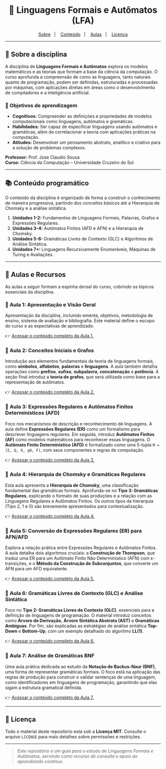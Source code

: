 <h1 align="center">🧠 Linguagens Formais e Autômatos (LFA)</h1>

<p align="center">
  <a href="#-sobre-a-disciplina">Sobre</a>&nbsp;&nbsp;&nbsp;|&nbsp;&nbsp;&nbsp;
  <a href="#-conteúdo-programático">Conteúdo</a>&nbsp;&nbsp;&nbsp;|&nbsp;&nbsp;&nbsp;
  <a href="#-aulas-e-recursos">Aulas</a>&nbsp;&nbsp;&nbsp;|&nbsp;&nbsp;&nbsp;
  <a href="#-licença">Licença</a>
</p>

---

## 📖 Sobre a disciplina
A disciplina de **Linguagens Formais e Autômatos** explora os modelos matemáticos e as teorias que formam a base da ciência da computação. O curso aprofunda a compreensão de como as linguagens, tanto naturais quanto de programação, podem ser definidas, estruturadas e processadas por máquinas, com aplicações diretas em áreas como o desenvolvimento de compiladores e a inteligência artificial.

### 🎯 Objetivos de aprendizagem
- **Cognitivos:** Compreender as definições e propriedades de modelos computacionais como linguagens, autômatos e gramáticas.
- **Habilidades:** Ser capaz de especificar linguagens usando autômatos e gramáticas, além de correlacionar a teoria com aplicações práticas na computação.
- **Atitudes:** Desenvolver um pensamento abstrato, analítico e criativo para a solução de problemas complexos.

**Professor:** Prof. Jose Claudio Sousa <br>
**Curso:** Ciência da Computação – Universidade Cruzeiro do Sul

---

## 📚 Conteúdo programático
O conteúdo da disciplina é organizado de forma a construir o conhecimento de maneira progressiva, partindo dos conceitos básicos até a Hierarquia de Chomsky e a análise sintática.

1.  **Unidades 1-2:** Fundamentos de Linguagens Formais, Palavras, Grafos e Expressões Regulares.
2.  **Unidades 3-4:** Autômatos Finitos (AFD e AFN) e a Hierarquia de Chomsky.
3.  **Unidades 5-6:** Gramáticas Livres de Contexto (GLC) e Algoritmos de Análise Sintática.
4.  **Unidades 7+:** Linguagens Recursivamente Enumeráveis, Máquinas de Turing e Avaliações.

---

## 📝 Aulas e Recursos
As aulas a seguir formam a espinha dorsal do curso, cobrindo os tópicos essenciais da disciplina.

### 📝 **Aula 1: Apresentação e Visão Geral**
Apresentação da disciplina, incluindo ementa, objetivos, metodologia de ensino, sistema de avaliação e bibliografia. Este material define o escopo do curso e as expectativas de aprendizado.

👉 [Acessar o conteúdo completo da Aula 1.](readme-models/README-AULA01.md)

### 📝 **Aula 2: Conceitos Iniciais e Grafos**
Introdução aos elementos fundamentais da teoria de linguagens formais, como **símbolos**, **alfabetos**, **palavras** e **linguagens**. A aula também detalha operações como **prefixo**, **sufixo**, **subpalavra**, **concatenação** e **potência**. A seção final introduz a **teoria de grafos**, que será utilizada como base para a representação de autômatos.

👉 [Acessar o conteúdo completo da Aula 2.](readme-models/README-AULA02.md)

### 📝 **Aula 3: Expressões Regulares e Autômatos Finitos Determinísticos (AFD)**
Foco nos mecanismos de descrição e reconhecimento de linguagens. A aula define **Expressões Regulares (ER)** como um formalismo para descrever linguagens regulares. Em seguida, introduz **Autômatos Finitos (AF)** como modelos matemáticos para reconhecer essas linguagens. O **Autômato Finito Determinístico (AFD)** é formalizado como uma 5-tupla `M = (Σ, Q, δ, q0, F)`, com seus componentes e regras de computação.

👉 [Acessar o conteúdo completo da Aula 3.](readme-models/README-AULA03.md)

### 📝 **Aula 4: Hierarquia de Chomsky e Gramáticas Regulares**
Esta aula apresenta a **Hierarquia de Chomsky**, uma classificação fundamental das gramáticas formais. Aprofunda-se no **Tipo 3: Gramáticas Regulares**, explicando o formato de suas produções e a relação com as Linguagens Regulares e Autômatos Finitos. Os outros tipos da hierarquia (Tipo 2, 1 e 0) são brevemente apresentados para contextualização.

👉 [Acessar o conteúdo completo da Aula 4.](readme-models/README-AULA04.md)

### 📝 **Aula 5: Conversão de Expressões Regulares (ER) para AFN/AFD**
Explora a relação prática entre Expressões Regulares e Autômatos Finitos. A aula detalha dois algoritmos cruciais: a **Construção de Thompson**, que traduz uma ER para um Autômato Finito Não Determinístico (AFN) com ε-transições, e o **Método da Construção de Subconjuntos**, que converte um AFN para um AFD equivalente.

👉 [Acessar o conteúdo completo da Aula 5.](readme-models/README-AULA05.md)

### 📝 **Aula 6: Gramáticas Livres de Contexto (GLC) e Análise Sintática**
Foco no **Tipo 2: Gramáticas Livres de Contexto (GLC)**, essenciais para a definição de linguagens de programação. O material introduz conceitos como **Árvore de Derivação**, **Árvore Sintática Abstrata (AST)** e **Gramáticas Ambíguas**. Por fim, são explicadas as estratégias de análise sintática **Top-Down** e **Bottom-Up**, com um exemplo detalhado do algoritmo **LL(1)**.

👉 [Acessar o conteúdo completo da Aula 6.](readme-models/README-AULA06.md)

### 📝 **Aula 7: Análise de Gramáticas BNF**
Uma aula prática dedicada ao estudo da **Notação de Backus-Naur (BNF)**, uma forma de representar gramáticas formais. O foco está na aplicação das regras de produção para construir e validar sentenças de uma linguagem, como identificadores em linguagens de programação, garantindo que elas sigam a estrutura gramatical definida.

👉 [Acessar o conteúdo completo da Aula 7.](readme-models/README-AULA07.md)

---

## 📄 Licença
Todo o material deste repositório está sob a **Licença MIT**. Consulte o arquivo `LICENSE` para mais detalhes sobre permissões e restrições.

---

> *Este repositório é um guia para o estudo de Linguagens Formais e Autômatos, servindo como recurso de consulta e apoio ao aprendizado contínuo.*
